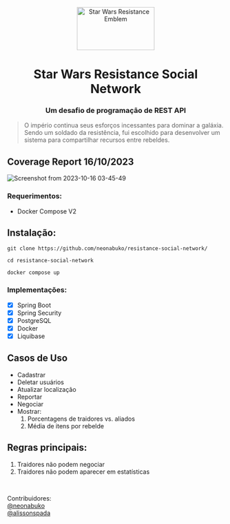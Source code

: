 <div align="center">
  <img src="https://github.com/neonabuko/resistance-social-network/assets/83613676/df0eaabc-10f3-4b5e-a09b-db7896bce003" alt="Star Wars Resistance Emblem" width="180" height="100">
  <h1>Star Wars Resistance Social Network</h1>
  <h3>Um desafio de programação de REST API</h3>
</div>

> O império continua seus esforços incessantes para dominar a galáxia. Sendo um soldado da resistência, fui escolhido para
> desenvolver um sistema para compartilhar recursos entre rebeldes.

## Coverage Report 16/10/2023
![Screenshot from 2023-10-16 03-45-49](https://github.com/neonabuko/resistance-social-network/assets/83613676/9ee1d88a-5e3e-42e7-9d57-171cfc8f6210)


### Requerimentos:
- Docker Compose V2

## Instalação:
```shell
git clone https://github.com/neonabuko/resistance-social-network/
    
cd resistance-social-network
    
docker compose up
```
### Implementações:
- [x] Spring Boot
- [x] Spring Security
- [x] PostgreSQL
- [x] Docker
- [x] Liquibase

## Casos de Uso
- Cadastrar
- Deletar usuários
- Atualizar localização
- Reportar
- Negociar
- Mostrar:
    1. Porcentagens de traidores vs. aliados
    2. Média de itens por rebelde

## Regras principais:
1. Traidores não podem negociar
2. Traidores não podem aparecer em estatísticas

<div align="left">
    <footer>
        <br>
        <p>Contribuidores:
            <br>
            <a href="https://github.com/neonabuko/">@neonabuko</a>
            <br>
            <a href=https://github.com/alissonspada>@alissonspada</a>
        </p>
    </footer>
</div>
